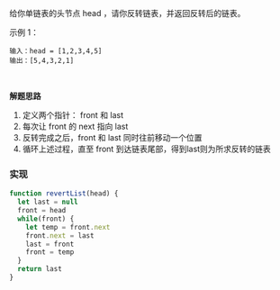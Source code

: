 给你单链表的头节点 head ，请你反转链表，并返回反转后的链表。
 

示例 1：
```
输入：head = [1,2,3,4,5]
输出：[5,4,3,2,1]
```
<br/>

**解题思路**
1) 定义两个指针： front 和 last 
2) 每次让 front 的 next 指向 last
3) 反转完成之后，front 和 last 同时往前移动一个位置
4) 循环上述过程，直至 front 到达链表尾部，得到last则为所求反转的链表


### 实现

```javaScript
function revertList(head) {
  let last = null
  front = head
  while(front) {
    let temp = front.next
    front.next = last
    last = front
    front = temp
  }
  return last
}
```
